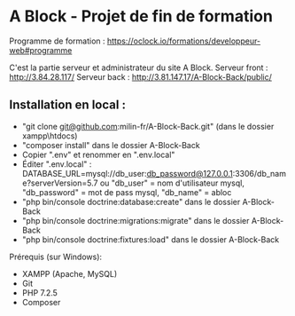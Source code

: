 # A Block - Projet de fin de formation
Programme de formation : https://oclock.io/formations/developpeur-web#programme

C'est la partie serveur et administrateur du site A Block.
Serveur front : http://3.84.28.117/
Serveur back : http://3.81.147.17/A-Block-Back/public/

## Installation en local :
- "git clone git@github.com:milin-fr/A-Block-Back.git" (dans le dossier xampp\htdocs)
- "composer install" dans le dossier A-Block-Back
- Copier ".env" et renommer en ".env.local"
- Éditer ".env.local" : 
DATABASE_URL=mysql://db_user:db_password@127.0.0.1:3306/db_name?serverVersion=5.7
ou "db_user" = nom d'utilisateur mysql, "db_password" = mot de pass mysql, "db_name" = abloc
- "php bin/console doctrine:database:create" dans le dossier A-Block-Back
- "php bin/console doctrine:migrations:migrate" dans le dossier A-Block-Back
- "php bin/console doctrine:fixtures:load" dans le dossier A-Block-Back

Prérequis (sur Windows):
- XAMPP (Apache, MySQL)
- Git
- PHP 7.2.5
- Composer
